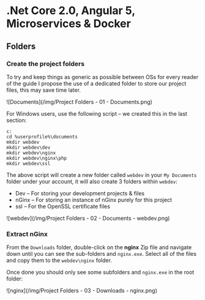 # .Net Core 2.0, Angular 5, Microservices & Docker

## Folders

### Create the project folders
To try and keep things as generic as possible between OSs for every reader of the guide I propose the use of a dedicated folder to store our project files, this may save time later.

![Documents](/img/Project Folders - 01 - Documents.png)

For Windows users, use the following script – we created this in the last section:

    c:
    cd %userprofile%\documents
    mkdir webdev
    mkdir webdev\dev
    mkdir webdev\nginx
    mkdir webdev\nginx\php
    mkdir webdev\ssl


The above script will create a new folder called `webdev` in your `My Documents` folder under your account, it will also create 3 folders within `webdev`:

* Dev – For storing your development projects & files
* nGinx – For storing an instance of nGinx purely for this project
* ssl – For the OpenSSL certificate files

![webdev](/img/Project Folders - 02 - Documents - webdev.png)
  
### Extract nGinx
From the `Downloads` folder, double-click on the **nginx** Zip file and navigate down until you can see the sub-folders and `nginx.exe`. Select all of the files and copy them to the `webdev\nginx` folder.
 
Once done you should only see some subfolders and `nginx.exe` in the root folder:

![nginx](/img/Project Folders - 03 - Downloads - nginx.png)